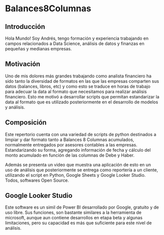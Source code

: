 # Balances8Columnas
## Introducción

Hola Mundo! Soy Andrés, tengo formación y experiencia trabajando en campos relacionados a Data Science, análisis de datos y finanzas en pequeñas y medianas empresas.

## Motivación

Uno de mis dolores más grandes trabajando como analista financiero ha sido tanto la diversidad de formatos en las que las empresas comparten sus datos (balances, libros, etc) y como esto se traduce en horas de trabajo para adecuar la data al formato que necesitamos para realizar análisis financiero.
Esto me motivó a desarrollar scripts que permitan estandarizar la data al formato que es utilizado posteriormente en el desarrollo de modelos y análisis.

## Composición

Este repertorio cuenta con una variedad de scripts de python destinados a limpiar y dar formato tanto a Balances 8 Columnas acumulados, normalmente entregados por asesores contables a las empresas. Estandarizando su forma, agregando información de fecha y cálculo del monto acumulado en función de las columnas de Debe y Haber.

Además se presenta un video que muestra una aplicación de esto en un uso de análisis que posteriormente se entrega como reportería a un cliente, utilizando el script en Python, Google Sheets y Google Looker Studio. Todos, softwares Open Source.

## Google Looker Studio

Este software es un simil de Power BI desarrollado por Google, gratuito y de uso libre. Sus funciones, son bastante similares a la herramienta de microsoft, aunque aun contiene desarrollos en etapa beta y algunas limitaciones, pero su capacidad es más que suficiente para este nivel de análisis.


